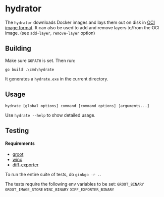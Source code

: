 # hydrator

The `hydrator` downloads Docker images and lays them out on disk in [OCI image format](https://github.com/opencontainers/image-spec). It can also be used to add and remove layers to/from the OCI image. (see `add-layer`, `remove-layer` option)

## Building

Make sure `GOPATH` is set. Then run:

```
go build .\cmd\hydrate
```

It generates a `hydrate.exe` in the current directory.

## Usage

```
hydrate [global options] command [command options] [arguments...]
```

Use `hydrate --help` to show detailed usage.

## Testing

#### Requirements

* [groot](https://github.com/cloudfoundry/groot-windows)
* [winc](https://github.com/cloudfoundry/winc)
* [diff-exporter](https://github.com/cloudfoundry-incubator/diff-exporter)

To run the entire suite of tests, do `ginkgo -r .`.

The tests require the following env variables to be set:
`GROOT_BINARY`
`GROOT_IMAGE_STORE`
`WINC_BINARY`
`DIFF_EXPORTER_BINARY`
